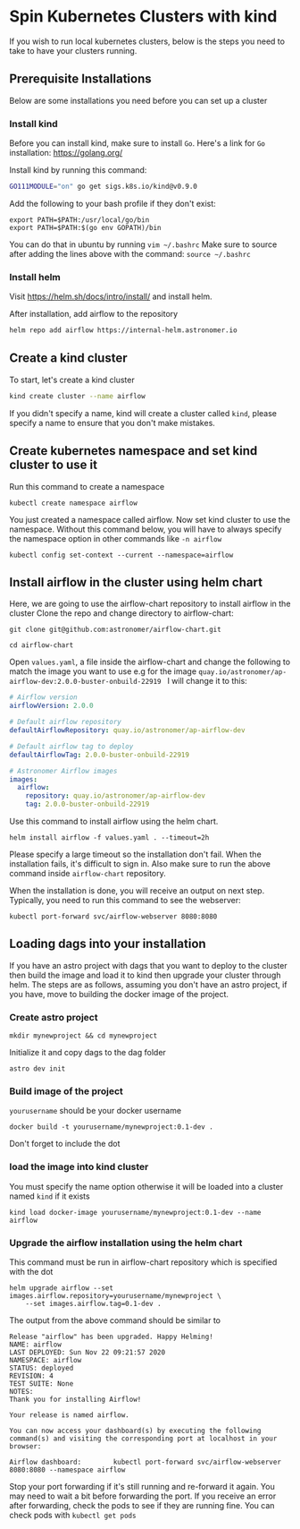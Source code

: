 # Spin Kubernetes Clusters with kind
If you wish to run local kubernetes clusters, below is the steps you need
to take to have your clusters running.

## Prerequisite Installations
Below are some installations you need before you can set up a cluster
### Install kind
Before you can install kind, make sure to install `Go`.
Here's a link for `Go` installation: https://golang.org/

Install kind by running this command:
```bash
GO111MODULE="on" go get sigs.k8s.io/kind@v0.9.0
```
Add the following to your bash profile if they don't exist:
```
export PATH=$PATH:/usr/local/go/bin
export PATH=$PATH:$(go env GOPATH)/bin
```
You can do that in ubuntu by running `vim ~/.bashrc`
Make sure to source after adding the lines above with the command: `source ~/.bashrc`

### Install helm
Visit https://helm.sh/docs/intro/install/ and install helm.

After installation, add airflow to the repository
```bash
helm repo add airflow https://internal-helm.astronomer.io
```
## Create a kind cluster
To start, let's create a kind cluster
```bash
kind create cluster --name airflow
```
If you didn't specify a name, kind will create a cluster called `kind`, please specify a name to
ensure that you don't make mistakes.

## Create kubernetes namespace and set kind cluster to use it
Run this command to create a namespace
```
kubectl create namespace airflow
```
You just created a namespace called airflow. Now set kind cluster to use the namespace.
Without this command below, you will have to always specify the namespace option in other
commands like `-n airflow`
```
kubectl config set-context --current --namespace=airflow
```
## Install airflow in the cluster using helm chart
Here, we are going to use the airflow-chart repository to install airflow in the cluster
Clone the repo and change directory to airflow-chart:
```
git clone git@github.com:astronomer/airflow-chart.git

cd airflow-chart
```
Open `values.yaml`, a file inside the airflow-chart and change the following to match the
image you want to use e.g for the image `quay.io/astronomer/ap-airflow-dev:2.0.0-buster-onbuild-22919 `
I will change it to this:
```yaml
# Airflow version
airflowVersion: 2.0.0

# Default airflow repository
defaultAirflowRepository: quay.io/astronomer/ap-airflow-dev

# Default airflow tag to deploy
defaultAirflowTag: 2.0.0-buster-onbuild-22919

# Astronomer Airflow images
images:
  airflow:
    repository: quay.io/astronomer/ap-airflow-dev
    tag: 2.0.0-buster-onbuild-22919
```
Use this command to install airflow using the helm chart.
```
helm install airflow -f values.yaml . --timeout=2h
```
Please specify a large timeout so the installation don't fail. When the installation fails,
it's difficult to sign in.
Also make sure to run the above command inside `airflow-chart` repository.

When the installation is done, you will receive an output on next step. Typically, you need
to run this command to see the webserver:
```
kubectl port-forward svc/airflow-webserver 8080:8080
```

## Loading dags into your installation
If you have an astro project with dags that you want to deploy to the cluster then build the
image and load it to kind then upgrade your cluster through helm.
The steps are as follows, assuming you don't have an astro project, if you have, move to
building the docker image of the project.
### Create astro project
```
mkdir mynewproject && cd mynewproject
```
Initialize it and copy dags to the dag folder
```
astro dev init
```
### Build image of the project
`yourusername` should be your docker username
```
docker build -t yourusername/mynewproject:0.1-dev .
```
Don't forget to include the dot

### load the image into kind cluster
You must specify the name option otherwise it will be loaded into a cluster named `kind` if it exists
```
kind load docker-image yourusername/mynewproject:0.1-dev --name airflow
```
### Upgrade the airflow installation using the helm chart
This command must be run in airflow-chart repository which is specified with the dot
```
helm upgrade airflow --set images.airflow.repository=yourusername/mynewproject \
    --set images.airflow.tag=0.1-dev .
```
The output from the above command should be similar to
```
Release "airflow" has been upgraded. Happy Helming!
NAME: airflow
LAST DEPLOYED: Sun Nov 22 09:21:57 2020
NAMESPACE: airflow
STATUS: deployed
REVISION: 4
TEST SUITE: None
NOTES:
Thank you for installing Airflow!

Your release is named airflow.

You can now access your dashboard(s) by executing the following command(s) and visiting the corresponding port at localhost in your browser:

Airflow dashboard:        kubectl port-forward svc/airflow-webserver 8080:8080 --namespace airflow

```
Stop your port forwarding if it's still running and re-forward it again. You may need to wait
a bit before forwarding the port.
If you receive an error after forwarding, check the pods to see if they are running fine.
You can check pods with `kubectl get pods`
